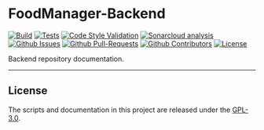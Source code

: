 # FoodManager-Backend

[![Build](https://github.com/ThreeGuysOrg/FoodManager-Backend/actions/workflows/dotnet.yaml/badge.svg)](https://github.com/ThreeGuysOrg/FoodManager-Backend/actions/workflows/dotnet.yaml)
[![Tests](https://github.com/ThreeGuysOrg/FoodManager-Backend/actions/workflows/dotnet-test.yaml/badge.svg)](https://github.com/ThreeGuysOrg/FoodManager-Backend/actions/workflows/dotnet-test.yaml)
[![Code Style Validation](https://github.com/ThreeGuysOrg/FoodManager-Backend/actions/workflows/linter.yaml/badge.svg)](https://github.com/ThreeGuysOrg/FoodManager-Backend/actions/workflows/linter.yaml)
[![Sonarcloud analysis](https://github.com/ThreeGuysOrg/FoodManager-Backend/actions/workflows/sonar.yaml/badge.svg)](https://github.com/ThreeGuysOrg/FoodManager-Backend/actions/workflows/sonar.yaml)
[![Github Issues](https://img.shields.io/github/issues/ThreeGuysOrg/FoodManager-Backend?color=yellow&label=Issues&logo=github)](https://github.com/ThreeGuysOrg/FoodManager-Backend/issues)
[![Github Pull-Requests](https://img.shields.io/github/issues-pr/ThreeGuysOrg/FoodManager-Backend?color=purple&label=Pull%20Requests&logo=github)](https://github.com/ThreeGuysOrg/FoodManager-Backend/pulls)
[![Github Contributors](https://img.shields.io/github/contributors/ThreeGuysOrg/FoodManager-Backend?color=pink&label=Contributors&logo=github)](https://github.com/ThreeGuysOrg/FoodManager-Backend/graphs/contributors)
[![License](https://img.shields.io/github/license/ThreeGuysOrg/FoodManager-Backend?color=blue&label=License&logo=github)](LICENSE)

Backend repository documentation.

---

## License

The scripts and documentation in this project are released under the [GPL-3.0](LICENSE).
